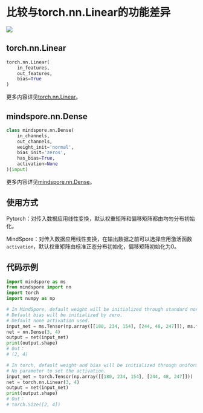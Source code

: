 # 比较与torch.nn.Linear的功能差异

<a href="https://gitee.com/mindspore/docs/blob/r1.9/docs/mindspore/source_zh_cn/note/api_mapping/pytorch_diff/Dense.md" target="_blank"><img src="https://mindspore-website.obs.cn-north-4.myhuaweicloud.com/website-images/r1.9/resource/_static/logo_source.png"></a>

## torch.nn.Linear

```python
torch.nn.Linear(
    in_features,
    out_features,
    bias=True
)
```

更多内容详见[torch.nn.Linear](https://pytorch.org/docs/1.5.0/nn.html#torch.nn.Linear)。

## mindspore.nn.Dense

```python
class mindspore.nn.Dense(
    in_channels,
    out_channels,
    weight_init='normal',
    bias_init='zeros',
    has_bias=True,
    activation=None
)(input)
```

更多内容详见[mindspore.nn.Dense](https://mindspore.cn/docs/zh-CN/r1.9/api_python/nn/mindspore.nn.Dense.html#mindspore.nn.Dense)。

## 使用方式

Pytorch：对传入数据应用线性变换，默认权重矩阵和偏移矩阵都由均匀分布初始化。

MindSpore：对传入数据应用线性变换，在输出数据之前可以选择应用激活函数`activation`，默认权重矩阵由标准正态分布初始化，偏移矩阵初始化为0。

## 代码示例

```python
import mindspore as ms
from mindspore import nn
import torch
import numpy as np

# In MindSpore, default weight will be initialized through standard normal distribution.
# Default bias will be initialized by zero.
# Default none activation used.
input_net = ms.Tensor(np.array([[180, 234, 154], [244, 48, 247]]), ms.float32)
net = nn.Dense(3, 4)
output = net(input_net)
print(output.shape)
# Out：
# (2, 4)

# In torch, default weight and bias will be initialized through uniform distribution.
# No parameter to set the activation.
input_net = torch.Tensor(np.array([[180, 234, 154], [244, 48, 247]]))
net = torch.nn.Linear(3, 4)
output = net(input_net)
print(output.shape)
# Out：
# torch.Size([2, 4])
```